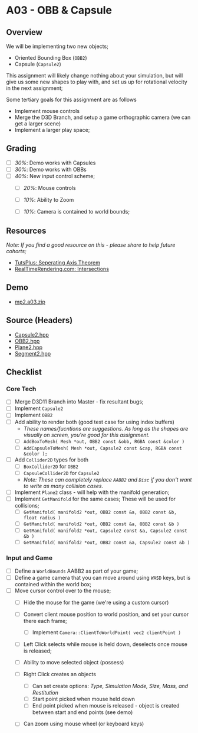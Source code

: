 A03 - OBB & Capsule
======

## Overview
We will be implementing two new objects;

- Oriented Bounding Box (`OBB2`)
- Capsule (`Capsule2`)

This assignment will likely change nothing about your simulation, but will give us some new shapes to play with, and set us up for rotational 
velocity in the next assignment; 

Some tertiary goals for this assignment are as follows
- Implement mouse controls
- Merge the D3D Branch, and setup a game orthographic camera (we can get a larger scene)
- Implement a larger play space; 

## Grading 
- [ ] *30%*:  Demo works with Capsules
- [ ] *30%*:  Demo works with OBBs
- [ ] *40%*:  New input control scheme; 
    - [ ] *20%*: Mouse controls   
    - [ ] *10%*: Ability to Zoom
    - [ ] *10%*: Camera is contained to world bounds; 


## Resources
*Note: If you find a good resource on this - please share to help future cohorts;*

- [TutsPlus: Seperating Axis Theorem](https://gamedevelopment.tutsplus.com/tutorials/collision-detection-using-the-separating-axis-theorem--gamedev-169)
- [RealTimeRendering.com: Intersections](http://www.realtimerendering.com/intersections.html)


## Demo
- [mp2.a03.zip](./mp2.a03.zip)


## Source (Headers)
- [Capsule2.hpp](./src/Capsule2.hpp)
- [OBB2.hpp](./src/OBB2.hpp)
- [Plane2.hpp](./src/Plane2.hpp)
- [Segment2.hpp](./src/Segment2.hpp)

## Checklist

### Core Tech
- [ ] Merge D3D11 Branch into Master - fix resultant bugs; 
- [ ] Implement `Capsule2`
- [ ] Implement `OBB2`
- [ ] Add ability to render both (good test case for using index buffers)
    - *These names/fucntions are suggestions.  As long as the shapes are visually on screen, you're good for this assignment.*
    - [ ] `AddBoxToMesh( Mesh *out, OBB2 const &obb, RGBA const &color )`
    - [ ] `AddCapsuleToMesh( Mesh *out, Capsule2 const &cap, RGBA const &color );` 
- [ ] Add `Collider2D` types for both
    - [ ] `BoxCollider2D` for `OBB2`
    - [ ] `CapsuleCollider2D` for `Capsule2`
    - *Note: These can completely replace `AABB2` and `Disc` if you don't want to write as many collision cases.*
- [ ] Implement `Plane2` class - will help with the manifold generation; 
- [ ] Implement `GetManifold` for the same cases;  These will be used for collisions; 
    - [ ] `GetManifold( manifold2 *out, OBB2 const &a, OBB2 const &b, float radius )` 
    - [ ] `GetManifold( manifold2 *out, OBB2 const &a, OBB2 const &b )`
    - [ ] `GetManifold( manifold2 *out, Capsule2 const &a, Capsule2 const &b )`
    - [ ] `GetManifold( manifold2 *out, OBB2 const &a, Capsule2 const &b )`

### Input and Game
- [ ] Define a `WorldBounds` AABB2 as part of your game;
- [ ] Define a game camera that you can move around using `WASD` keys, but is contained within the world box; 
- [ ] Move cursor control over to the mouse; 
    - [ ] Hide the mouse for the game (we're using a custom cursor)
    - [ ] Convert client mouse position to world position, and set your cursor there each frame; 
        - [ ] Implement `Camera::ClientToWorldPoint( vec2 clientPoint )`
    - [ ] Left Click selects while mouse is held down, deselects once mouse is released; 
    - [ ] Ability to move selected object (possess)
    - [ ] Right Click creates an objects
        - [ ] Can set create options: *Type, Simulation Mode, Size, Mass, and Restitution*  
        - [ ] Start point picked when mouse held down
        - [ ] End point picked when mouse is released - object is created between start and end points (see demo) 
    - [ ] Can zoom using mouse wheel (or keyboard keys)


